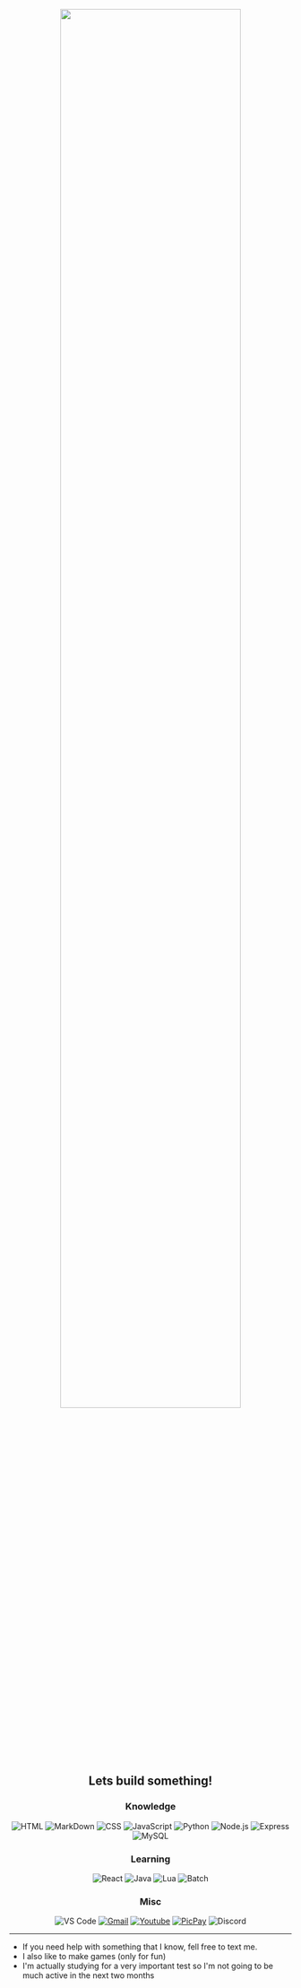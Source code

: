 <div align="center">
  
  [<img width="80%" src="https://media.tenor.com/4RHvCS5ixRgAAAAC/team-fortress2-engineer-tf2.gif">](https://app.picpay.com/user/alaanvv)  
  ## Lets build something!
  
  ### Knowledge
  ![HTML](https://img.shields.io/badge/html-%23323330?style=for-the-badge&logo=html5&logoColor=white)
  ![MarkDown](https://img.shields.io/badge/md-%23323330?style=for-the-badge&logo=markdown&logoColor=white)
  ![CSS](https://img.shields.io/badge/css-%23323330?style=for-the-badge&logo=css3&logoColor=white)
  ![JavaScript](https://img.shields.io/badge/js-%23323330?style=for-the-badge&logo=javascript&logoColor=white)
  ![Python](https://img.shields.io/badge/python-%23323330?style=for-the-badge&logo=python&logoColor=white)
  ![Node.js](https://img.shields.io/badge/Node.js-%23323330?style=for-the-badge&logo=nodedotjs&logoColor=white)
  ![Express](https://img.shields.io/badge/Express-%23323330?style=for-the-badge&logo=express&logoColor=white)
  ![MySQL](https://img.shields.io/badge/MySql-%23323330?style=for-the-badge&logo=mysql&logoColor=white)
  
  ### Learning
  ![React](https://img.shields.io/badge/React-%23323330?style=for-the-badge&logo=react&logoColor=white)
  ![Java](https://img.shields.io/badge/Java-%23323330?style=for-the-badge&logo=java&logoColor=white)
  ![Lua](https://img.shields.io/badge/Lua-%23323330?style=for-the-badge&logo=lua&logoColor=white)
  ![Batch](https://img.shields.io/badge/Batch-%23323330?style=for-the-badge&logo=batch&logoColor=white)
  
  ### Misc
  ![VS Code](https://img.shields.io/badge/VSCode-%23323330?style=for-the-badge&logo=visualstudiocode&logoColor=white)
  [![Gmail](https://img.shields.io/badge/Gmail-%23323330?style=for-the-badge&logo=gmail&logoColor=white)](mailto:alanzerababaca@gmail.com")
  [![Youtube](https://img.shields.io/badge/YouTube-%23323330?style=for-the-badge&logo=youtube&logoColor=white)](https://youtube.com/@alaanvv)
  [![PicPay](https://img.shields.io/badge/picpay-%23323330?style=for-the-badge&logo=picpay&logoColor=white)](https://app.picpay.com/user/alaanvv)
  ![Discord](https://img.shields.io/badge/alaanvv_5148-%23323330?style=for-the-badge&logo=discord&logoColor=white)

  ---

</div>
 
 - If you need help with something that I know, fell free to text me.
 - I also like to make games (only for fun)
 - I'm actually studying for a very important test so I'm not going to be much active in the next two months
